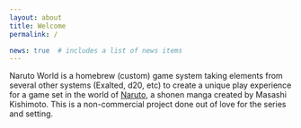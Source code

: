 ```yaml
---
layout: about
title: Welcome
permalink: /

news: true  # includes a list of news items
---
```


Naruto World is a homebrew (custom) game system taking elements from several other systems (Exalted, d20, etc) to create a unique play experience for a game set in the world of [Naruto](https://en.wikipedia.org/wiki/Naruto), a shonen manga created by Masashi Kishimoto. This is a non-commercial project done out of love for the series and setting.
